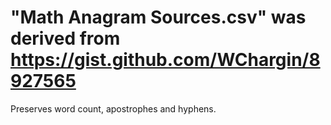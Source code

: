 "Math Anagram Sources.csv" was derived from https://gist.github.com/WChargin/8927565
====================================================================================

Preserves word count, apostrophes and hyphens.
